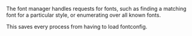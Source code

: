 The font manager handles requests for fonts, such as finding a matching font for a particular style, or enumerating over all known fonts.

This saves every process from having to load fontconfig.